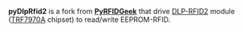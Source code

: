 **pyDlpRfid2** is a fork from [**PyRFIDGeek**](https://github.com/scriptotek/pyrfidgeek)
that drive [DLP-RFID2](https://www.dlpdesign.com/rf/rfid2.php) module
([TRF7970A](http://www.ti.com/product/TRF7970A) chipset) to read/write EEPROM-RFID.
